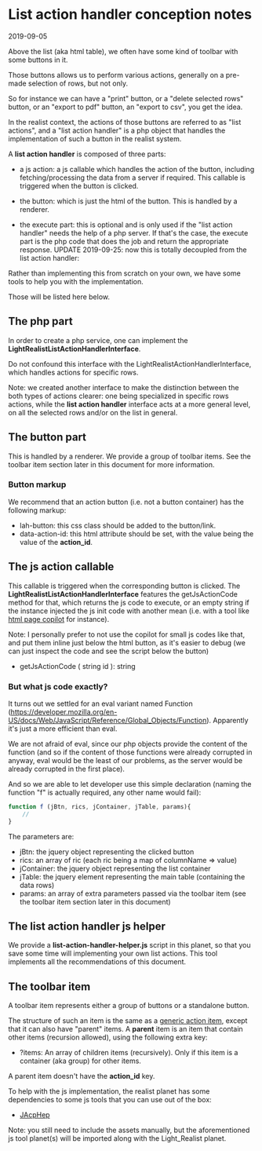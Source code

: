 List action handler conception notes
=========================
2019-09-05


Above the list (aka html table), we often have some kind of toolbar with some buttons in it.

Those buttons allows us to perform various actions, generally on a pre-made selection of rows, but not only.

So for instance we can have a "print" button, or a "delete selected rows" button, or an "export to pdf" button,
an "export to csv", you get the idea.


In the realist context, the actions of those buttons are referred to as "list actions", and a "list action handler"
is a php object that handles the implementation of such a button in the realist system.



A **list action handler** is composed of three parts:

- a js action: a js callable which handles the action of the button, including fetching/processing the data from a server if required.
            This callable is triggered when the button is clicked.
- the button: which is just the html of the button. This is handled by a renderer. 


- the execute part:  this is optional and is only used if the "list action handler" needs the help of a php server.
        If that's the case, the execute part is the php code that does the job and return the appropriate response.
        UPDATE 2019-09-25: now this is totally decoupled from the list action handler:
        
        
Rather than implementing this from scratch on your own, we have some tools to help you with the implementation.

Those will be listed here below.              



The php part
---------------

In order to create a php service, one can implement the **LightRealistListActionHandlerInterface**.

Do not confound this interface with the LightRealistActionHandlerInterface, which handles actions for specific rows.

Note: we created another interface to make the distinction between the both types of actions clearer: one being 
specialized in specific rows actions, while the **list action handler** interface acts at a more general level, on all the 
selected rows and/or on the list in general.



The button part
------------

This is handled by a renderer.
We provide a group of toolbar items.
See the toolbar item section later in this document for more information.

    
 
 
### Button markup
 
We recommend that an action button (i.e. not a button container) has the following markup:

- lah-button: this css class should be added to the button/link.  
- data-action-id: this html attribute should be set, with the value being the value of the **action_id**.   






The js action callable
------------

This callable is triggered when the corresponding button is clicked.
The **LightRealistListActionHandlerInterface** features the getJsActionCode method for that, which returns the js code to execute,
or an empty string if the instance injected the js init code with another mean (i.e. with a tool like [html page copilot](https://github.com/lingtalfi/Light_HtmlPageCopilot) for instance).

Note: I personally prefer to not use the copilot for small js codes like that, and put them inline just below the html button,
as it's easier to debug (we can just inspect the code and see the script below the button)

 
- getJsActionCode ( string id ): string


### But what js code exactly?

It turns out we settled for an eval variant named Function (https://developer.mozilla.org/en-US/docs/Web/JavaScript/Reference/Global_Objects/Function).
Apparently it's just a more efficient than eval.

We are not afraid of eval, since our php objects provide the content of the function (and so if the content of those functions
were already corrupted in anyway, eval would be the least of our problems, as the server would be already corrupted in the first place). 

And so we are able to let developer use this simple declaration (naming the function "f" is actually required, any other name would fail):

```js
function f (jBtn, rics, jContainer, jTable, params){
    //
}


```

The parameters are:

- jBtn: the jquery object representing the clicked button
- rics: an array of ric (each ric being a map of columnName => value)
- jContainer: the jquery object representing the list container
- jTable: the jquery element representing the main table (containing the data rows)
- params: an array of extra parameters passed via the toolbar item (see the toolbar item section later in this document)








The list action handler js helper
---------------

We provide a **list-action-handler-helper.js** script in this planet, so that you save some time will
implementing your own list actions.
This tool implements all the recommendations of this document. 







The toolbar item
-------------------

A toolbar item represents either a group of buttons or a standalone button.

The structure of such an item is the same as a [generic action item](https://github.com/lingtalfi/Light_Realist/blob/master/doc/pages/generic-action-item.md),
except that it can also have "parent" items.
A **parent** item is an item that contain other items (recursion allowed), using the following extra key:

- ?items: An array of children items (recursively). Only if this item is a container (aka group) for other items.

A parent item doesn't have the **action_id** key.



    
    
To help with the js implementation, the realist planet has some dependencies to some js tools that you can use out of the box:

- [JAcpHep](https://github.com/lingtalfi/JAcpHep)
    
    
Note: you still need to include the assets manually, but the aforementioned js tool planet(s) will be imported along with the Light_Realist planet.
    
    
    
    
        









    
         